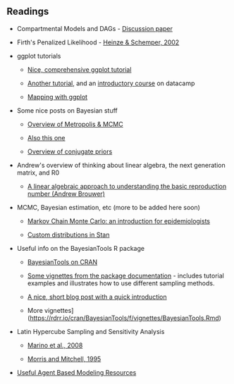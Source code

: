 
## Readings

- Compartmental Models and DAGs - [Discussion paper](https://www.degruyter.com/view/j/em.ahead-of-print/em-2016-0007/em-2016-0007.xml)

- Firth's Penalized Likelihood - [Heinze & Schemper, 2002](http://onlinelibrary.wiley.com/doi/10.1002/sim.1047/epdf)

- ggplot tutorials
	+ [Nice, comprehensive ggplot tutorial](http://r-statistics.co/ggplot2-Tutorial-With-R.html)

	+ [Another tutorial](http://zevross.com/blog/2014/08/04/beautiful-plotting-in-r-a-ggplot2-cheatsheet-3/), and an [introductory course](https://www.datacamp.com/courses/data-visualization-with-ggplot2-1) on datacamp

	+ [Mapping with ggplot](http://zevross.com/blog/2014/07/16/mapping-in-r-using-the-ggplot2-package/)

- Some nice posts on Bayesian stuff
	+ [Overview of Metropolis & MCMC](http://twiecki.github.io/blog/2015/11/10/mcmc-sampling/)

	+ [Also this one](https://nicercode.github.io/guides/mcmc/)

	+ [Overview of conjugate priors](http://lesswrong.com/lw/5sn/the_joys_of_conjugate_priors/)

- Andrew's overview of thinking about linear algebra, the next generation matrix, and R0

	+ [A linear algebraic approach to understanding the basic reproduction number (Andrew Brouwer)](https://epimath.github.io/epid-814-materials/Readings/LinearAlgebraicApproachtoR0.pdf)


- MCMC, Bayesian estimation, etc (more to be added here soon)
	+ [Markov Chain Monte Carlo: an introduction for epidemiologists](https://www.ncbi.nlm.nih.gov/pmc/articles/PMC3619958/)

	+ [Custom distributions in Stan](https://my.vanderbilt.edu/jeffannis/files/2016/06/AnnisMillerPalmeri2016.pdf)


- Useful info on the BayesianTools R package
	+ [BayesianTools on CRAN](https://cran.r-project.org/web/packages/BayesianTools/index.html)

	+ [Some vignettes from the package documentation](https://cran.r-project.org/web/packages/BayesianTools/vignettes/BayesianTools.html#the-different-mcmc-samplers) - includes tutorial examples and illustrates how to use different sampling methods.

	+ [A nice, short blog post with a quick introduction](https://theoreticalecology.wordpress.com/2017/10/05/the-bayesiantools-r-package-with-general-purpose-mcmc-and-smc-samplers-for-bayesian-statistics/)

	+ More vignettes](https://rdrr.io/cran/BayesianTools/f/vignettes/BayesianTools.Rmd)

- Latin Hypercube Sampling and Sensitivity Analysis
	+ [Marino et al., 2008](https://epimath.github.io/epid-814-materials/Readings/PartialCorr_Marinoetal2008.pdf)

	+ [Morris and Mitchell, 1995](https://epimath.github.io/epid-814-materials/Readings/Morris1995LHS.pdf)

- [Useful Agent Based Modeling Resources](https://github.com/mjbommar/cscs-530-w2015)
